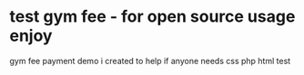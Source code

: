 #  test gym fee - for open source usage enjoy
gym fee payment demo i created to help if anyone needs css php html 
test
